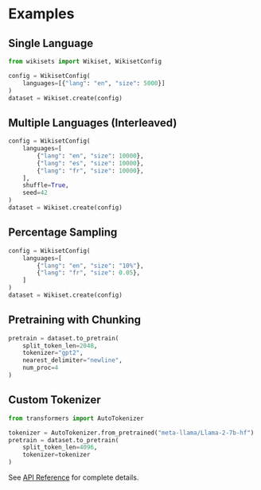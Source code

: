 # Examples

## Single Language

```python
from wikisets import Wikiset, WikisetConfig

config = WikisetConfig(
    languages=[{"lang": "en", "size": 5000}]
)
dataset = Wikiset.create(config)
```

## Multiple Languages (Interleaved)

```python
config = WikisetConfig(
    languages=[
        {"lang": "en", "size": 10000},
        {"lang": "es", "size": 10000},
        {"lang": "fr", "size": 10000},
    ],
    shuffle=True,
    seed=42
)
dataset = Wikiset.create(config)
```

## Percentage Sampling

```python
config = WikisetConfig(
    languages=[
        {"lang": "en", "size": "10%"},
        {"lang": "fr", "size": 0.05},
    ]
)
dataset = Wikiset.create(config)
```

## Pretraining with Chunking

```python
pretrain = dataset.to_pretrain(
    split_token_len=2048,
    tokenizer="gpt2",
    nearest_delimiter="newline",
    num_proc=4
)
```

## Custom Tokenizer

```python
from transformers import AutoTokenizer

tokenizer = AutoTokenizer.from_pretrained("meta-llama/Llama-2-7b-hf")
pretrain = dataset.to_pretrain(
    split_token_len=4096,
    tokenizer=tokenizer
)
```

See [API Reference](api.md) for complete details.

